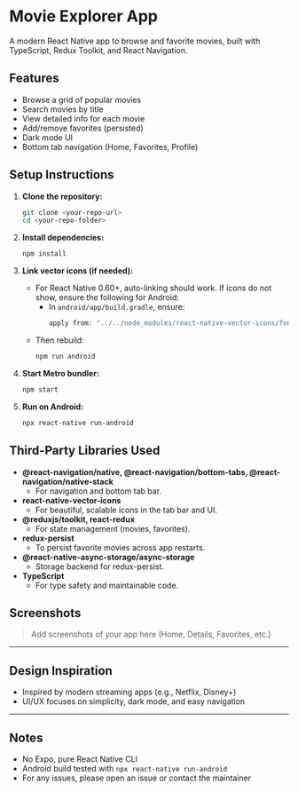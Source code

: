 # Movie Explorer App

A modern React Native app to browse and favorite movies, built with TypeScript, Redux Toolkit, and React Navigation.

## Features
- Browse a grid of popular movies
- Search movies by title
- View detailed info for each movie
- Add/remove favorites (persisted)
- Dark mode UI
- Bottom tab navigation (Home, Favorites, Profile)

## Setup Instructions

1. **Clone the repository:**
   ```sh
   git clone <your-repo-url>
   cd <your-repo-folder>
   ```

2. **Install dependencies:**
   ```sh
   npm install
   ```

3. **Link vector icons (if needed):**
   - For React Native 0.60+, auto-linking should work. If icons do not show, ensure the following for Android:
     - In `android/app/build.gradle`, ensure:
       ```gradle
       apply from: "../../node_modules/react-native-vector-icons/fonts.gradle"
       ```
   - Then rebuild:
     ```sh
     npm run android
     ```

4. **Start Metro bundler:**
   ```sh
   npm start
   ```

5. **Run on Android:**
   ```sh
   npx react-native run-android
   ```

## Third-Party Libraries Used

- **@react-navigation/native, @react-navigation/bottom-tabs, @react-navigation/native-stack**
  - For navigation and bottom tab bar.
- **react-native-vector-icons**
  - For beautiful, scalable icons in the tab bar and UI.
- **@reduxjs/toolkit, react-redux**
  - For state management (movies, favorites).
- **redux-persist**
  - To persist favorite movies across app restarts.
- **@react-native-async-storage/async-storage**
  - Storage backend for redux-persist.
- **TypeScript**
  - For type safety and maintainable code.

## Screenshots

> Add screenshots of your app here (Home, Details, Favorites, etc.)

---

## Design Inspiration
- Inspired by modern streaming apps (e.g., Netflix, Disney+)
- UI/UX focuses on simplicity, dark mode, and easy navigation

---

## Notes
- No Expo, pure React Native CLI
- Android build tested with `npx react-native run-android`
- For any issues, please open an issue or contact the maintainer
